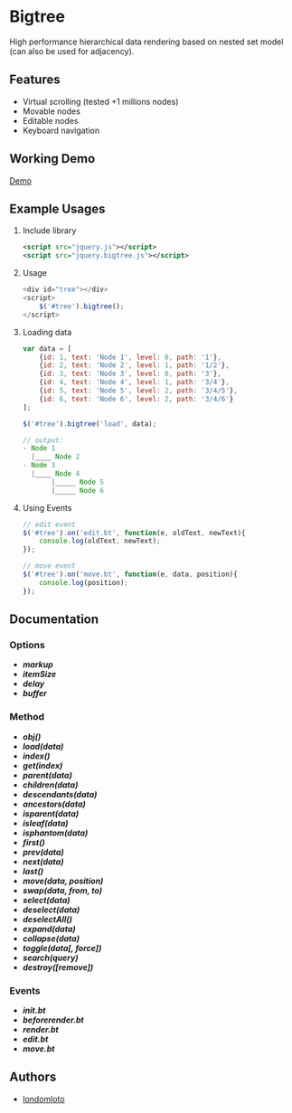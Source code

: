 # Bigtree

High performance hierarchical data rendering based on nested set model (can also be used for adjacency).

## Features

  * Virtual scrolling (tested +1 millions nodes)
  * Movable nodes
  * Editable nodes
  * Keyboard navigation

## Working Demo
[Demo](https://plnkr.co/edit/qd1WMs2yVxOqlxe2QJGt?p=preview)

## Example Usages
1. Include library
    
    ```xml
    <script src="jquery.js"></script>
    <script src="jquery.bigtree.js"></script>
    ```
2. Usage
    
    ```javascript
    <div id="tree"></div>
    <script>
        $('#tree').bigtree();
    </script>
    ```
3. Loading data
    
    ```javascript
    var data = [
        {id: 1, text: 'Node 1', level: 0, path: '1'},
        {id: 2, text: 'Node 2', level: 1, path: '1/2'},
        {id: 3, text: 'Node 3', level: 0, path: '3'},
        {id: 4, text: 'Node 4', level: 1, path: '3/4'},
        {id: 5, text: 'Node 5', level: 2, path: '3/4/5'},
        {id: 6, text: 'Node 6', level: 2, path: '3/4/6'}
    ];
    
    $('#tree').bigtree('load', data);
    
    // output:
    - Node 1
      |____ Node 2
    - Node 3
      |____ Node 4
           |_____ Node 5        
           |_____ Node 6
    ```

4. Using Events
    
    ```javascript
    // edit event
    $('#tree').on('edit.bt', function(e, oldText, newText){
        console.log(oldText, newText);
    });
    
    // move event
    $('#tree').on('move.bt', function(e, data, position){
        console.log(position);
    });
    ```

## Documentation
### Options

* ___markup___
* ___itemSize___
* ___delay___
* ___buffer___

### Method

* ___obj()___
* ___load(data)___
* ___index()___
* ___get(index)___
* ___parent(data)___
* ___children(data)___
* ___descendants(data)___
* ___ancestors(data)___
* ___isparent(data)___
* ___isleaf(data)___
* ___isphantom(data)___
* ___first()___
* ___prev(data)___
* ___next(data)___
* ___last()___
* ___move(data, position)___
* ___swap(data, from, to)___
* ___select(data)___
* ___deselect(data)___
* ___deselectAll()___
* ___expand(data)___
* ___collapse(data)___
* ___toggle(data[, force])___
* ___search(query)___
* ___destroy([remove])___

### Events

* ___init.bt___
* ___beforerender.bt___
* ___render.bt___
* ___edit.bt___
* ___move.bt___

## Authors
- [londomloto](https://github.com/londomloto)


